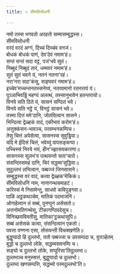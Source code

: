 ```yaml
---
title: ० सीमविसोधनी

---
```

नमो तस्स भगवतो अरहतो सम्मासम्बुद्धस्स।  
सीमविसोधनी  
वरदं वरदं अग्गं, दिच्‍चं दिच्‍चंव वनजं।  
बोधकं बोधकं पाणं, देव’देवं नमाम’हं॥  
सन्तं सन्तं सदा वट्टं, पजं’भवे सुतं।  
निब्बुदं निब्बुदं तारं, धम्मवरं नमाम’हं॥  
सुतं सुतं भवने यं, नतनं नतना’रहं।  
नरा’नरा सदा’कंसु, सङ्घवरं नमाम’हं॥  
इच्‍चेव’मच्‍चन्तनतस्सनेय्यं, नतय्यमानो रतनत्तयं यं।  
पुञ्‍ञाभिवड्ढिं महग्घं अलत्थं, तस्सानुभावेन हतन्तरायो॥  
विनये सति ठिते यं, सासनं सण्ठितं भवे।  
विनये सति नट्ठे यं, विनट्ठं सासनं भवे॥  
तस्मा दित्तं ममे’दानि, जोतयित्वान सासने।  
भिन्दित्वा द्वेळ्हकं वादं, एकीभावं करोम’हं॥  
अत्तुक्‍कंसन-भावञ्‍च, परवम्भनकम्पिच।  
तेसु चित्तं अपेसेत्वा, सासनस्स सुवुड्ढिया॥  
यदि मे ईदिसं चित्तं, भवेय्युं पापसङ्कप्पा।  
पच्‍चिस्सं निरये भयं, हीन’ज्झासयकारणा॥  
सासनस्स सुलभं’व पत्थयन्तो सता’चारो।  
संसन्दिस्समहं दानि, चिरं सद्धम्म’सुद्धिया॥  
सुदुल्‍लभं लभित्वान, पब्बज्‍जं जिनसासने।  
सम्बुद्धस्स वरं वादं, कत्वा द्वेळ्हक’मेकिकं॥  
सीमविसोधनिं नाम, नानागन्थसमाहटं।  
करिस्सं मे निसामेन्तु, साधवो कविपुङ्गवा॥  
पाळिं अट्ठकथञ्‍चेव, मातिकं पदभाजनिं।  
ओगाहेत्वान तं सब्बं, पुनप्पुनं असेसतो॥  
अत्तनोमतिगन्थेसु, टीकागण्ठिपदेसुच।  
विनिच्छयविमतीसु, मातिका’ट्ठकथासुपि॥  
सब्बं असेसकं कत्वा, संसन्दित्वान एकतो।  
पवत्ता वण्णना एसा, तोसयन्ती विचक्खणेति॥  
बुद्धुप्पादो हि दुल्‍लभो, ततो पब्बज्‍जा च उपसम्पदा च, वुत्तञ्हेतम्  
बुद्धो च दुल्‍लभो लोके, सद्धम्मसवनम्पि च।  
सङ्घो च दुल्‍लभो लोके, सप्पूरिसा’तिदुल्‍लभा॥  
दुल्‍लभञ्‍च मनुस्सत्तं, बुद्धुप्पादो च दुल्‍लभो।  
दुल्‍लभा खणसम्पत्ति, सद्धम्मो परमदुल्‍लभो’ति॥  